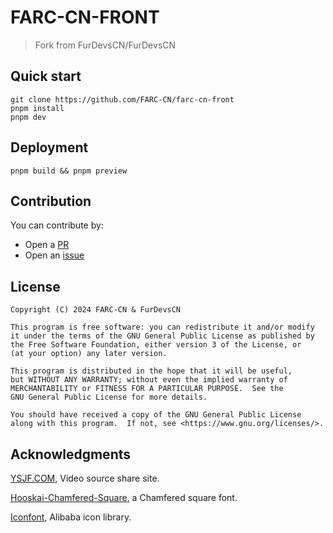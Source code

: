 # FARC-CN-FRONT

> Fork from FurDevsCN/FurDevsCN

## Quick start

	git clone https://github.com/FARC-CN/farc-cn-front
	pnpm install
	pnpm dev

## Deployment

	pnpm build && pnpm preview

## Contribution

You can contribute by:
- Open a [PR](https://github.com/FARC-CN/farc-cn-front/pulls "PR")
- Open an [issue](https://github.com/FARC-CN/farc-cn-front/issues "issue")

## License

    Copyright (C) 2024 FARC-CN & FurDevsCN

    This program is free software: you can redistribute it and/or modify
    it under the terms of the GNU General Public License as published by
    the Free Software Foundation, either version 3 of the License, or
    (at your option) any later version.

    This program is distributed in the hope that it will be useful,
    but WITHOUT ANY WARRANTY; without even the implied warranty of
    MERCHANTABILITY or FITNESS FOR A PARTICULAR PURPOSE.  See the
    GNU General Public License for more details.

    You should have received a copy of the GNU General Public License
    along with this program.  If not, see <https://www.gnu.org/licenses/>.

## Acknowledgments

[YSJF.COM](https://www.ysjf.com/), Video source share site.

[Hooskai-Chamfered-Square](https://github.com/SiberiaHusky/Hooskai-Chamfered-Square "Hooskai-Chamfered-Square"), a Chamfered square font.

[Iconfont](https://www.iconfont.cn/ "Iconfont"), Alibaba icon library.